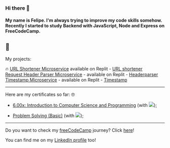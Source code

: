 ### Hi there 👋

#### My name is **Felipe**. I'm always trying to improve my code skills somehow. Recently I started to study Backend with JavaScript, Node and Express on FreeCodeCamp. 
:monocle_face:
------------

My projects:

&#128293; [URL Shortener Microservice](https://github.com/felipedeaquino/freeCodeCamp/tree/master/project-urlshortener) available on Replit - [URL shortener](https://replit.com/@felipedeaquino/boilerplate-project-urlshortener) <br>
[Request Header Parser Microservice](https://github.com/felipedeaquino/freeCodeCamp/tree/master/project-headerparser) - available on Replit - [Headerparser](https://replit.com/@felipedeaquino/boilerplate-project-headerparser) <br>
[Timestamp Microservice](https://github.com/felipedeaquino/freeCodeCamp/tree/master/project-timestamp) - available on Replit - [Timestamp](https://replit.com/@felipedeaquino/boilerplate-project-timestamp) <br>

------------

Here are my certificates so far: :nerd_face:	<br>

* [6.00x: Introduction to Computer Science and Programming](https://s3.amazonaws.com/verify.edx.org/downloads/594658e538a741b29060d34b00c56b77/Certificate.pdf) (with <img src="https://img.icons8.com/color/20/000000/python--v1.png"/>);

* [Problem Solving (Basic)](https://www.hackerrank.com/certificates/b151fa5e93cf) (with <img src="https://img.icons8.com/color/20/000000/javascript--v1.png"/>);
------------

Do you want to check my [freeCodeCamp](http://freecodecamp.org/) journey? Click [here](https://github.com/felipedeaquino/freeCodeCamp)!

You can find me on my [LinkedIn profile](https://www.linkedin.com/in/felipedeaquino/) too! 


<!--
**felipedeaquino/felipedeaquino** is a ✨ _special_ ✨ repository because its `README.md` (this file) appears on your GitHub profile.

Here are some ideas to get you started:

- 🔭 I’m currently working on ...
- 🌱 I’m currently learning ...
- 👯 I’m looking to collaborate on ...
- 🤔 I’m looking for help with ...
- 💬 Ask me about ...
- 📫 How to reach me: ...
- 😄 Pronouns: ...
- ⚡ Fun fact: ...
-->
